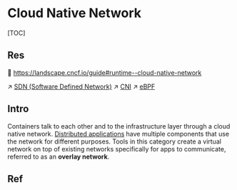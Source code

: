# Cloud Native Network

[TOC]



## Res
📂 https://landscape.cncf.io/guide#runtime--cloud-native-network

↗ [SDN (Software Defined Network)](../../../../../🔑%20CS_Core/🏎️%20Computer%20Networking%20and%20Communication/🙌🏻%20SDN%20(Software%20Defined%20Network)/SDN%20(Software%20Defined%20Network).md)
↗ [CNI](CNI/CNI.md)
↗ [eBPF](../../../../../🔑%20CS_Core/🧬%20Computer%20System/🚀%20Virtualization%20Theory/OS%20Level%20Virtualization/eBPF/eBPF.md)



## Intro
Containers talk to each other and to the infrastructure layer through a cloud native network. [Distributed applications](https://thenewstack.io/primer-distributed-systems-and-cloud-native-computing/) have multiple components that use the network for different purposes. Tools in this category create a virtual network on top of existing networks specifically for apps to communicate, referred to as an **overlay network**.



## Ref

